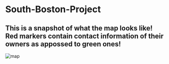 # South-Boston-Project

**This is a snapshot of what the map looks like! Red markers contain contact information of their owners as appossed to green ones!**
----------------------------------------------------------------------------------------------------------------------------
![map](https://user-images.githubusercontent.com/32320836/56945361-f49cec00-6af4-11e9-850d-818b67b0d238.png)

